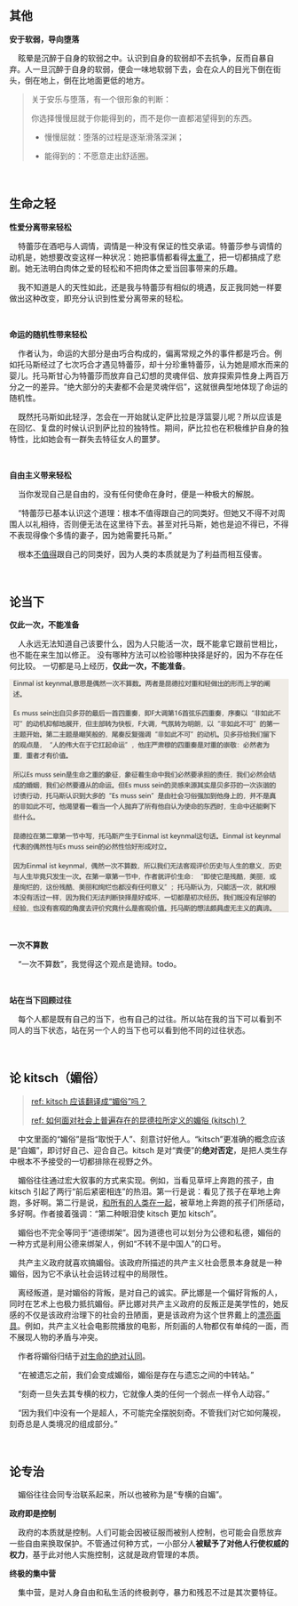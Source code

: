 ## 其他

**安于软弱，导向堕落**

    眩晕是沉醉于自身的软弱之中。认识到自身的软弱却不去抗争，反而自暴自弃。人一旦沉醉于自身的软弱，便会一味地软弱下去，会在众人的目光下倒在街头，倒在地上，倒在比地面更低的地方。

> 关于安乐与堕落，有一个很形象的判断：
> 
> 你选择慢慢屈就于你能得到的，而不是你一直都渴望得到的东西。
> 
> - 慢慢屈就：堕落的过程是逐渐滑落深渊；
> 
> - 能得到的：不愿意走出舒适圈。

    

## 生命之轻

**性爱分离带来轻松**

    特蕾莎在酒吧与人调情，调情是一种没有保证的性交承诺。特蕾莎参与调情的动机是，她想要改变这样一种状况：她把事情都看得<u>太重了</u>，把一切都搞成了悲剧。她无法明白肉体之爱的轻松和不把肉体之爱当回事带来的乐趣。

    我不知道是人的天性如此，还是我与特蕾莎有相似的境遇，反正我同她一样要做出这种改变，即充分认识到性爱分离带来的轻松。

    

**命运的随机性带来轻松**

    作者认为，命运的大部分是由巧合构成的，偏离常规之外的事件都是巧合。例如托马斯经过了七次巧合才遇见特蕾莎，却十分珍重特蕾莎，认为她是顺水而来的婴儿。托马斯甘心为特蕾莎而放弃自己幻想的灵魂伴侣、放弃探索异性身上两百万分之一的差异。“绝大部分的夫妻都不会是灵魂伴侣”，这就很典型地体现了命运的随机性。

    既然托马斯如此轻浮，怎会在一开始就认定萨比拉是浮篮婴儿呢？所以应该是在回忆、复盘的时候认识到萨比拉的独特性。期间，萨比拉也在积极维护自身的独特性，比如她会有一群失去特征女人的噩梦。

    

**自由主义带来轻松**

    当你发现自己是自由的，没有任何使命在身时，便是一种极大的解脱。

    “特蕾莎已基本认识这个道理：根本不值得跟自己的同类好。但她又不得不对周围人以礼相待，否则便无法在这里待下去。甚至对托马斯，她也是迫不得已，不得不表现得像个多情的妻子，因为她需要托马斯。”

    根本<u>不值得</u>跟自己的同类好，因为人类的本质就是为了利益而相互侵害。

    

## 论当下

**仅此一次，不能准备**

    人永远无法知道自己该要什么，因为人只能活一次，既不能拿它跟前世相比，也不能在来生加以修正。 没有哪种方法可以检验哪种抉择是好的，因为不存在任何比较。 一切都是马上经历，**仅此一次，不能准备**。

![](./asset/img/偶然一次不算数.png)

    

**一次不算数**

    “一次不算数”，我觉得这个观点是诡辩。todo。

    

**站在当下回顾过往**

    每个人都是既有自己的当下，也有自己的过往。所以站在我的当下可以看到不同人的当下状态，站在另一个人的当下也可以看到他不同的过往状态。

    

## 论 kitsch（媚俗）

> [ref: kitsch 应该翻译成“媚俗”吗？](https://www.zhihu.com/question/28315243/answer/2450541976)
> 
> [ref: 如何面对社会上普遍存在的昆德拉所定义的媚俗 (kitsch)？](https://www.zhihu.com/question/24011630/answer/26424748)

    中文里面的“媚俗”是指“取悦于人”、刻意讨好他人。“kitsch”更准确的概念应该是“自媚”，即讨好自己、迎合自己。kitsch 是对“粪便”的**绝对否定**，是把人类生存中根本不予接受的一切都排除在视野之外。

    媚俗往往通过宏大叙事的方式来实现。例如，当看见草坪上奔跑的孩子，由 kitsch 引起了两行“前后紧密相连”的热泪。第一行是说：看见了孩子在草地上奔跑，多好啊。第二行是说，<u>和所有的人类在一起</u>，被草地上奔跑的孩子们所感动，多好啊。作者接着强调：“第二种眼泪使 kitsch 更加 kitsch”。

    媚俗也不完全等同于“道德绑架”。因为道德也可以划分为公德和私德，媚俗的一种方式是利用公德来绑架人，例如“不转不是中国人”的口号。

    共产主义政府就喜欢搞媚俗。该政府所描述的共产主义社会愿景本身就是一种媚俗，因为它不承认社会运转过程中的局限性。

    离经叛道，是对媚俗的背叛，是对自己的诚实。萨比娜是一个偏好背叛的人，同时在艺术上也极力抵抗媚俗。萨比娜对共产主义政府的反叛正是美学性的，她反感的不仅是该政府治理下的社会的丑陋面，更是该政府为这个世界戴上的<u>漂亮面具</u>。例如，共产主义社会电影院播放的电影，所刻画的人物都仅有单纯的一面，而不展现人物的矛盾与冲突。

    作者将媚俗归结于<u>对生命的绝对认同</u>。

    “在被遗忘之前，我们会变成媚俗，媚俗是存在与遗忘之间的中转站。”    

    “刻奇一旦失去其专横的权力，它就像人类的任何一个弱点一样令人动容。”

    “因为我们中没有一个是超人，不可能完全摆脱刻奇。不管我们对它如何蔑视，刻奇总是人类境况的组成部分。”

    

## 论专治

    媚俗往往会同专治联系起来，所以也被称为是“专横的自媚”。

**政府即是控制**

    政府的本质就是控制。人们可能会因被征服而被别人控制，也可能会自愿放弃一些自由来换取保护。不管通过何种方式，一小部分人**被赋予了对他人行使权威的权力**，基于此对他人实施控制，这就是政府管理的本质。

**终极的集中营**

    集中营，是对人身自由和私生活的终极剥夺，暴力和残忍不过是其次要特征。
